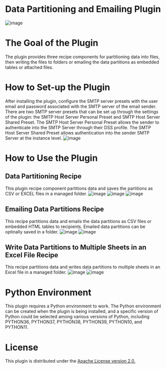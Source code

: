 # Data Partitioning and Emailing Plugin
![image](https://github.com/nfonsang/data-partitioning-and-emailing/assets/45580710/c7b9a8de-dc59-436b-b5db-c84432e89fa3)

# The Goal of the Plugin
The plugin provides three recipe components for partitioning data into files, then writing the files to folders or emailing the data partitions as embedded tables or attached files. 

# How to Set-up the Plugin
After installing the plugin, configure the SMTP server presets with the user email and password associated with the SMTP server of the email sender. There are two SMTP server presets that can be set up through the settings of the plugin: the SMTP Host Server Personal Preset and SMTP Host Server Shared Preset. The SMTP Host Server Personal Preset allows the sender to authenticate into the SMTP Server through their DSS profile. The SMTP Host Server Shared Preset allows authentication into the sender SMTP Server at the instance level. 
![image](https://github.com/nfonsang/data-partitioning-and-emailing/assets/45580710/aa9a6dfd-51e9-4ba7-91c0-99527bd6f54b)

# How to Use the Plugin

## Data Partitioning Recipe
This plugin recipe component partitions data and saves the partitions as CSV or EXCEL files in a managed folder. 
![image](https://github.com/nfonsang/data-partitioning-and-emailing/assets/45580710/8d0a4bf9-313a-4d1c-a072-a95d89cf0df4)
![image](https://github.com/nfonsang/data-partitioning-and-emailing/assets/45580710/45d581cd-473a-416c-8f71-4ab59f4c3a80)
![image](https://github.com/nfonsang/data-partitioning-and-emailing/assets/45580710/1facd6c6-77cf-44f4-b16f-0e3092e83ab6)

## Emailing Data Partitions Recipe
This recipe partitions data and emails the data partitions as CSV files or embedded HTML tables to recipients. Emailed data partitions can be optinally saved in a folder. 
![image](https://github.com/dataiku/dss-plugin-data-partitioning-and-emailing/assets/45580710/55409764-40f8-4746-a55e-4e32f8d21034)
![image](https://github.com/nfonsang/data-partitioning-and-emailing/assets/45580710/08ce0bba-b610-4bfd-8301-d97bc96f2521)

## Write Data Partitions to Multiple Sheets in an Excel File Recipe
This recipe partitions data and writes data partitions to multiple sheets in an Excel file in a managed folder. 
![image](https://github.com/nfonsang/data-partitioning-and-emailing/assets/45580710/37612598-cc1f-4f76-99e8-4578493827c0)
![image](https://github.com/nfonsang/data-partitioning-and-emailing/assets/45580710/3c3a4f34-40a7-4f0b-bb30-76da5288b60f)

# Python Environment
This plugin requires a Python environment to work. The Python environment can be created when the plugin is being installed, and a specific version of Python could be selected among various versions of Python, including PYTHON36, PYTHON37, PYTHON38, PYTHON39, PYTHON10, and PYTHON11.

# License
This plugin is distributed under the [Apache License version 2.0.](https://github.com/nfonsang/data-partitioning-and-emailing/blob/main/LICENSE)
